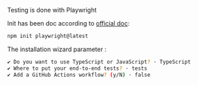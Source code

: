 
Testing is done with Playwright

Init has been doc according to [official doc](https://github.com/Microsoft/playwright#using-init-command):
```bash
npm init playwright@latest
```

The installation wizard parameter :
```bash
✔ Do you want to use TypeScript or JavaScript? · TypeScript
✔ Where to put your end-to-end tests? · tests
✔ Add a GitHub Actions workflow? (y/N) · false
```